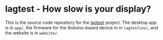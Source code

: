 lagtest - How slow is your display?
===================================

This is the source code repository for the
[lagtest](http://lagtest.org) project. The desktop app is in `app/`,
the firmware for the Arduino-based device in in `lagtestino/`, and the
website is in `website/`.
